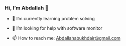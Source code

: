 ### Hi, I’m Abdallah 👋





- 🌱 I’m currently learning  problem solving
- 🤔 I’m looking for help with software monitor

- 📫 How to reach me: Abdallahabukhdair@gmail.com
